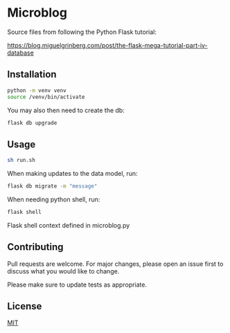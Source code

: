 # Microblog

Source files from following the Python Flask tutorial:

https://blog.miguelgrinberg.com/post/the-flask-mega-tutorial-part-iv-database

## Installation

```bash
python -m venv venv
source /venv/bin/activate
```

You may also then need to create the db:
```bash
flask db upgrade
```

## Usage

```bash
sh run.sh
```

When making updates to the data model, run:

```bash
flask db migrate -m "message"
```

When needing python shell, run:

```bash
flask shell
```

Flask shell context defined in microblog.py

## Contributing
Pull requests are welcome. For major changes, please open an issue first to discuss what you would like to change.

Please make sure to update tests as appropriate.

## License
[MIT](https://choosealicense.com/licenses/mit/)
